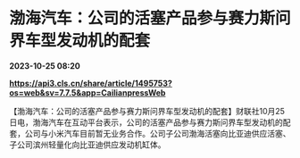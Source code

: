 # 渤海汽车：公司的活塞产品参与赛力斯问界车型发动机的配套

**2023-10-25 08:20**

**https://api3.cls.cn/share/article/1495753?os=web&sv=7.7.5&app=CailianpressWeb**

【渤海汽车：公司的活塞产品参与赛力斯问界车型发动机的配套】财联社10月25日电，渤海汽车在互动平台表示，公司的活塞产品参与赛力斯问界车型发动机的配套，公司与小米汽车目前暂无业务合作。公司子公司渤海活塞向比亚迪供应活塞、子公司滨州轻量化向比亚迪供应发动机缸体。